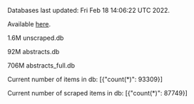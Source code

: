 Databases last updated: Fri Feb 18 14:06:22 UTC 2022. 

Available [here](https://github.com/cbeauhilton/ash-db/releases).

1.6M	unscraped.db

92M	abstracts.db

706M	abstracts_full.db

Current number of items in db:
[{"count(*)": 93309}]

Current number of scraped items in db:
[{"count(*)": 87749}]
